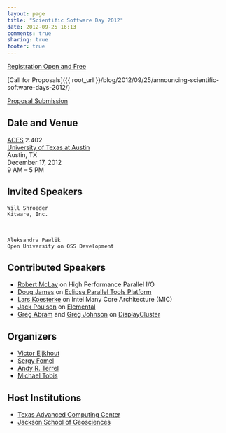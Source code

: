 ```yaml
---
layout: page
title: "Scientific Software Day 2012"
date: 2012-09-25 16:13
comments: true
sharing: true
footer: true
---
```



[Registration Open and Free](https://docs.google.com/spreadsheet/viewform?formkey=dF9vVUV2ODlUdzZYcWkyM09FUDUyUnc6MQ)  

[Call for Proposals]({{ root_url }}/blog/2012/09/25/announcing-scientific-software-days-2012/)

[Proposal Submission](https://docs.google.com/spreadsheet/viewform?formkey=dHVQWmYtb2ZCeGdyckNVSThKenpPRVE6MQ)

## Date and Venue

[ACES](http://www.aces.utexas.edu/) 2.402  
[University of Texas at Austin](http://www.utexas.edu)  
Austin, TX  
December 17, 2012  
9 AM – 5 PM  

## Invited Speakers

    Will Shroeder 
    Kitware, Inc.

<br/>

    Aleksandra Pawlik  
    Open University on OSS Development  


## Contributed Speakers

* [Robert McLay](http://www.tacc.utexas.edu/staff/robert-mclay) on High Performance Parallel I/O
* [Doug James](http://www.tacc.utexas.edu/staff/douglas-james) on [Eclipse Parallel Tools Platform](http://www.eclipse.org/ptp/)
* [Lars Koesterke](http://www.tacc.utexas.edu/staff/lars-koesterke) on Intel Many Core Architecture (MIC)
* [Jack Poulson](http://users.ices.utexas.edu/~poulson/) on [Elemental](http://code.google.com/p/elemental)
* [Greg Abram](http://www.tacc.utexas.edu/staff/gregory-d.-abram) and [Greg Johnson](http://www.tacc.utexas.edu/staff/greg-p.-johnson) on [DisplayCluster](https://github.com/TACC/DisplayCluster)


## Organizers

* [Victor Eijkhout](http://www.tacc.utexas.edu/staff/victor-eijkhout)
* [Sergy Fomel](http://www.beg.utexas.edu/personnel_ext.php?id=30)
* [Andy R. Terrel](http://andy.terrel.us)
* [Michael Tobis](http://www.ig.utexas.edu/people/staff/tobis/)

## Host Institutions

* [Texas Advanced Computing Center](http://www.tacc.utexas.edu/)
* [Jackson School of Geosciences](http://www.jsg.utexas.edu)